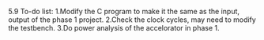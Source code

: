 5.9
To-do list:
1.Modify the C program to make it the same as the input, output of the phase 1 project.
2.Check the clock cycles, may need to modify the testbench.
3.Do power analysis of the accelorator in phase 1.
